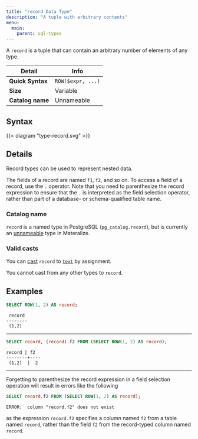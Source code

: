 ```yaml
---
title: "record Data Type"
description: "A tuple with arbitrary contents"
menu:
  main:
    parent: sql-types
---
```


A `record` is a tuple that can contain an arbitrary number of elements of any
type.

Detail | Info
-------|------
**Quick Syntax** | `ROW($expr, ...)`
**Size** | Variable
**Catalog name** | Unnameable

## Syntax

{{< diagram "type-record.svg" >}}

## Details

Record types can be used to represent nested data.

The fields of a record are named `f1`, `f2`, and so on. To access a
field of a record, use the `.` operator. Note that you need to parenthesize the
record expression to ensure that the `.` is interpreted as the field selection
operator, rather than part of a database- or schema-qualified table name.

### Catalog name

`record` is a named type in PostgreSQL (`pg_catalog.record`), but is
currently an [unnameable](../#catalog-name) type in Materalize.

### Valid casts

You can [cast](../../functions/cast) `record` to [`text`](../../types/text/) by assignment.

You cannot cast from any other types to `record`.

## Examples

```sql
SELECT ROW(1, 2) AS record;
```
```nofmt
 record
--------
 (1,2)
```

<hr>

```sql
SELECT record, (record).f2 FROM (SELECT ROW(1, 2) AS record);
```
```nofmt
record | f2
--------+----
 (1,2)  |  2
```

<hr>

Forgetting to parenthesize the record expression in a field selection operation
will result in errors like the following

```sql
SELECT record.f2 FROM (SELECT ROW(1, 2) AS record);
```
```nofmt
ERROR:  column "record.f2" does not exist
```

as the expression `record.f2` specifies a column named `f2` from a table named
`record`, rather than the field `f2` from the record-typed column named
`record`.
